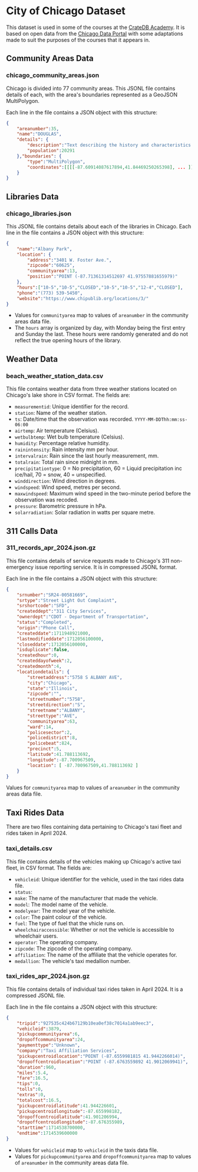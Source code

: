 # City of Chicago Dataset

This dataset is used in some of the courses at the [CrateDB Academy](https://learn.cratedb.com). It is based on open data from the [Chicago Data Portal](https://data.cityofchicago.org/) with some adaptations made to suit the purposes of the courses that it appears in.

## Community Areas Data

### chicago_community_areas.json

Chicago is divided into 77 community areas.  This JSONL file contains details of each, with the area's boundaries represented as a GeoJSON MultiPolygon.

Each line in the file contains a JSON object with this structure:

```json
{
    "areanumber":35,
    "name":"DOUGLAS",
    "details": {
        "description":"Text describing the history and characteristics of the area.",
        "population":20291
    },"boundaries": {
        "type":"MultiPolygon",
        "coordinates":[[[[-87.60914087617894,41.84469250265398], ... ]]]
    }
}
```

## Libraries Data

### chicago_libraries.json

This JSONL file contains details about each of the libraries in Chicago. Each line in the file contains a JSON object with this structure:

```json
{
    "name":"Albany Park",
    "location": {
        "address":"3401 W. Foster Ave.",
        "zipcode":"60625",
        "communityarea":13,
        "position":"POINT (-87.71361314512697 41.97557881655979)"
    },
    "hours":["10-5","10-5","CLOSED","10-5","10-5","12-4","CLOSED"],
    "phone":"(773) 539-5450",
    "website":"https://www.chipublib.org/locations/3/"
}
```

* Values for `communityarea` map to values of `areanumber` in the community areas data file.  
* The `hours` array is organized by day, with Monday being the first entry and Sunday the last.  These hours were randomly generated and do not reflect the true opening hours of the library.

## Weather Data

### beach_weather_station_data.csv

This file contains weather data from three weather stations located on Chicago's lake shore in CSV format. The fields are:

* `measurementid`: Unique identifier for the record.
* `station`: Name of the weather station.
* `ts`: Date/time that the observation was recorded.  `YYYY-MM-DDThh:mm:ss-06:00`
* `airtemp`: Air temperature (Celsius).
* `wetbulbtemp`: Wet bulb temperature (Celsius).
* `humidity`: Percentage relative humidity.
* `rainintensity`: Rain intensity mm per hour.
* `intervalrain`: Rain since the last hourly measurement, mm.
* `totalrain`: Total rain since midnight in mm.
* `precipitationtype`: 0 = No precipitation, 60 = Liquid precipitation inc ice/hail, 70 = snow, 40 = unspecified.
* `winddirection`: Wind direction in degrees.
* `windspeed`: Wind speed, metres per second.
* `maxwindspeed`: Maximum wind speed in the two-minute period before the observation was recoded.
* `pressure`: Barometric pressure in hPa.
* `solarradiation`: Solar radiation in watts per square metre.

## 311 Calls Data

### 311_records_apr_2024.json.gz

This file contains details of service requests made to Chicago's 311 non-emergency issue reporting service.  It is in compressed JSONL format.

Each line in the file contains a JSON object with this structure:

```json
{
    "srnumber":"SR24-00581669",
    "srtype":"Street Light Out Complaint",
    "srshortcode":"SFD",
    "createddept":"311 City Services",
    "ownerdept":"CDOT - Department of Transportation",
    "status":"Completed",
    "origin":"Phone Call",
    "createddate":1711948921000,
    "lastmodifieddate":1712056100000,
    "closeddate":1712056100000,
    "isduplicate":false,
    "createdhour":0,
    "createddayofweek":2,
    "createdmonth":4,
    "locationdetails": {
        "streetaddress":"5758 S ALBANY AVE",
        "city":"Chicago",
        "state":"Illinois",
        "zipcode":"",
        "streetnumber":"5758",
        "streetdirection":"S",
        "streetname":"ALBANY",
        "streettype":"AVE",
        "communityarea":63,
        "ward":14,
        "policesector":2,
        "policedistrict":8,
        "policebeat":824,
        "precinct":5,
        "latitude":41.788113692,
        "longitude":-87.700967509,
        "location": [ -87.700967509,41.788113692 ]
    }
}
```

Values for `communityarea` map to values of `areanumber` in the community areas data file.

## Taxi Rides Data

There are two files containing data pertaining to Chicago's taxi fleet and rides taken in April 2024.

### taxi_details.csv

This file contains details of the vehicles making up Chicago's active taxi fleet, in CSV format.  The fields are:

* `vehicleid`: Unique identifier for the vehicle, used in the taxi rides data file.
* `status`: 
* `make`: The name of the manufacturer that made the vehicle.
* `model`: The model name of the vehicle.
* `modelyear`: The model year of the vehicle.
* `color`: The paint colour of the vehicle.
* `fuel`: The type of fuel that the vhicle runs on.
* `wheelchairaccessible`: Whether or not the vehicle is accessible to wheelchair users.
* `operator`: The operating company.
* `zipcode`: The zipcode of the operating company.
* `affiliation`: The name of the affiliate that the vehicle operates for.
* `medallion`: The vehicle's taxi medallion number.


### taxi_rides_apr_2024.json.gz

This file contains details of individual taxi rides taken in April 2024.  It is a compressed JSONL file.

Each line in the file contains a JSON object with this structure:

```json
{
    "tripid":"927535c424b67129b10ea0ef38c7014a1ab9eec3",
    "vehicleid":3879,
    "pickupcommunityarea":6,
    "dropoffcommunityarea":24,
    "paymenttype":"Unknown",
    "company":"Taxi Affiliation Services",
    "pickupcentroidlocation":"POINT (-87.6559981815 41.9442266014)",
    "dropoffcentroidlocation":"POINT (-87.6763559892 41.9012069941)",
    "duration":960,
    "miles":5.4,
    "fare":16.5,
    "tips":0,
    "tolls":0,
    "extras":0,
    "totalcost":16.5,
    "pickupcentroidlatitude":41.944226601,
    "pickupcentroidlongitude":-87.655998182,
    "dropoffcentroidlatitude":41.901206994,
    "dropoffcentroidlongitude":-87.676355989,
    "starttime":1714538700000,
    "endtime":1714539600000
}
```

* Values for `vehicleid` map to `vehicleid` in the taxis data file.
* Values for `pickupcommunityarea` and `dropoffcommunityarea` map to values of `areanumber` in the community areas data file.
